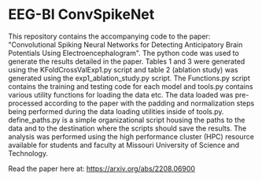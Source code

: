 # EEG-BI ConvSpikeNet

This repository contains the accompanying code to the paper: "Convolutional Spiking Neural Networks for Detecting Anticipatory Brain Potentials Using Electroencephalogram". The python code was used to generate the results detailed in the paper. Tables 1 and 3 were generated using the KFoldCrossValExp1.py script and table 2 (ablation study) was generated using the exp1_ablation_study.py script. The Functions.py script contains the training and testing code for each model and tools.py contains various utility functions for loading the data etc. The data loaded was pre-processed according to the paper with the padding and normalization steps being performed during the data loading utilities inside of tools.py. define_paths.py is a simple organizational script housing the paths to the data and to the destination where the scripts should save the results. The analysis was performed using the high performance cluster (HPC) resource available for students and faculty at Missouri University of Science and Technology. 

Read the paper here at: https://arxiv.org/abs/2208.06900

